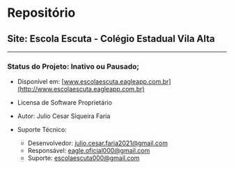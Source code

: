 # Repositório
## Site: Escola Escuta - Colégio Estadual Vila Alta

---

### Status do Projeto: Inativo ou Pausado;

 - Disponível em: [www.escolaescuta.eagleapp.com.br](http://www.escolaescuta.eagleapp.com.br)

 - Licensa de Software Proprietário

 - Autor: Julio Cesar Siqueira Faria

 - Suporte Técnico:
   - Desenvolvedor: julio.cesar.faria2021@gmail.com
   - Responsável: eagle.oficial000@gmail.com
   - Suporte: escolaescuta000@gmail.com
